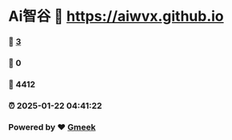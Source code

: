 # Ai智谷 :link: https://aiwvx.github.io 
### :page_facing_up: [3](https://aiwvx.github.io/tag.html) 
### :speech_balloon: 0 
### :hibiscus: 4412 
### :alarm_clock: 2025-01-22 04:41:22 
### Powered by :heart: [Gmeek](https://github.com/Meekdai/Gmeek)
